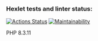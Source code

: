 ### Hexlet tests and linter status:
[![Actions Status](https://github.com/Zickerman/php-project-lvl1/actions/workflows/hexlet-check.yml/badge.svg)](https://github.com/Zickerman/php-project-lvl1/actions)
[![Maintainability](https://api.codeclimate.com/v1/badges/6dbb997aff6a327452d3/maintainability)](https://codeclimate.com/github/Zickerman/php-project-lvl1/maintainability)

PHP 8.3.11